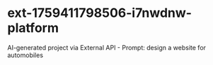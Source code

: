 # ext-1759411798506-i7nwdnw-platform
AI-generated project via External API - Prompt: design a website for automobiles
